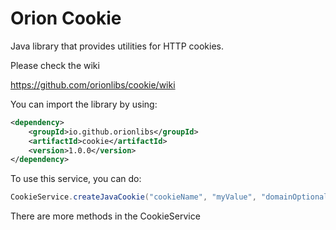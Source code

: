 # Orion Cookie
Java library that provides utilities for HTTP cookies.

Please check the wiki

https://github.com/orionlibs/cookie/wiki

You can import the library by using:  
```xml
<dependency>
    <groupId>io.github.orionlibs</groupId>
    <artifactId>cookie</artifactId>
    <version>1.0.0</version>
</dependency>
```

To use this service, you can do:
```java
CookieService.createJavaCookie("cookieName", "myValue", "domainOptional", expirationInSeconds);
```
There are more methods in the CookieService
